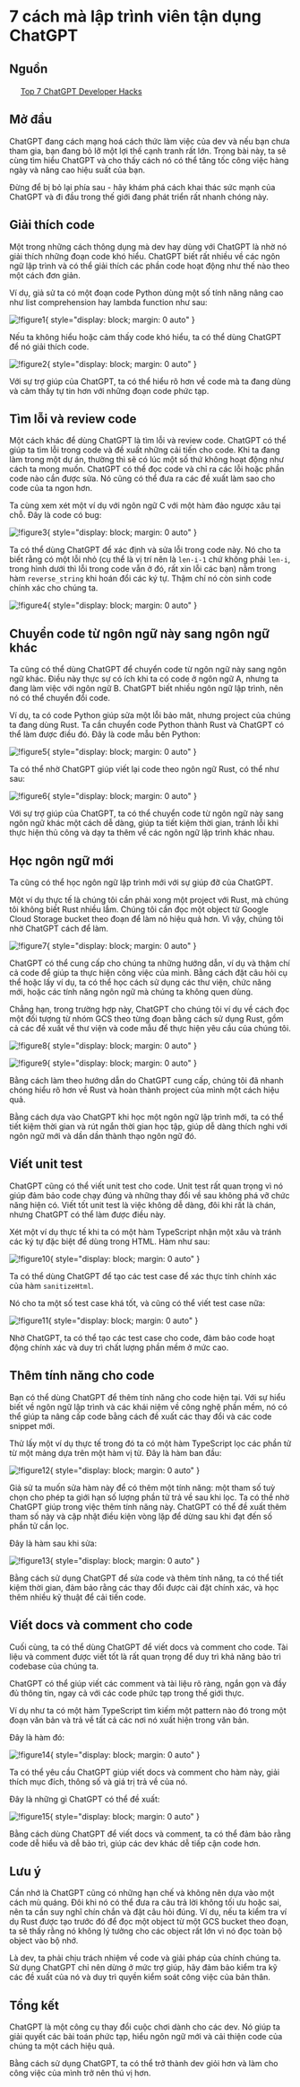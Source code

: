 # 7 cách mà lập trình viên tận dụng ChatGPT

## Nguồn

<img src="../../../img/bytebytego.png" width="16" height="16"/> [Top 7 ChatGPT Developer Hacks](https://www.youtube.com/watch?v=9W_U1y7RYuE)

## Mở đầu

ChatGPT đang cách mạng hoá cách thức làm việc của dev và nếu bạn chưa tham gia, bạn đang bỏ lỡ một lợi thế cạnh tranh rất lớn. Trong bài này, ta sẽ cùng tìm hiểu ChatGPT và cho thấy cách nó có thể tăng tốc công việc hàng ngày và nâng cao hiệu suất của bạn.

Đừng để bị bỏ lại phía sau - hãy khám phá cách khai thác sức mạnh của ChatGPT và đi đầu trong thế giới đang phát triển rất nhanh chóng này.

## Giải thích code

Một trong những cách thông dụng mà dev hay dùng với ChatGPT là nhờ nó giải thích những đoạn code khó hiểu. ChatGPT biết rất nhiều về các ngôn ngữ lập trình và có thể giải thích các phần code hoạt động như thế nào theo một cách đơn giản.

Ví dụ, giả sử ta có một đoạn code Python dùng một số tính năng nâng cao như list comprehension hay lambda function như sau:

![!figure1](figure1.png){ style="display: block; margin: 0 auto" }

Nếu ta không hiểu hoặc cảm thấy code khó hiểu, ta có thể dùng ChatGPT để nó giải thích code. 

![!figure2](figure2.png){ style="display: block; margin: 0 auto" }

Với sự trợ giúp của ChatGPT, ta có thể hiểu rõ hơn về code mà ta đang dùng và cảm thấy tự tin hơn với những đoạn code phức tạp.

## Tìm lỗi và review code

Một cách khác để dùng ChatGPT là tìm lỗi và review code. ChatGPT có thể giúp ta tìm lỗi trong code và đề xuất những cải tiến cho code. Khi ta đang làm trong một dự án, thường thì sẽ có lúc một số thứ không hoạt động như cách ta mong muốn. ChatGPT có thể đọc code và chỉ ra các lỗi hoặc phần code nào cần được sửa. Nó cũng có thể đưa ra các đề xuất làm sao cho code của ta ngon hơn.

Ta cùng xem xét một ví dụ với ngôn ngữ C với một hàm đảo ngược xâu tại chỗ. Đây là code có bug:

![!figure3](figure3.png){ style="display: block; margin: 0 auto" }

Ta có thể dùng ChatGPT để xác định và sửa lỗi trong code này. Nó cho ta biết rằng có một lỗi nhỏ (cụ thể là vị trí nên là `len-i-1` chứ không phải `len-i`, trong hình dưới thì lỗi trong code vẫn ở đó, rất xin lỗi các bạn) nằm trong hàm `reverse_string` khi hoán đổi các ký tự. Thậm chí nó còn sinh code chính xác cho chúng ta.

![!figure4](figure4.png){ style="display: block; margin: 0 auto" }

## Chuyển code từ ngôn ngữ này sang ngôn ngữ khác

Ta cũng có thể dùng ChatGPT để chuyển code từ ngôn ngữ này sang ngôn ngữ khác. Điều này thực sự có ích khi ta có code ở ngôn ngữ A, nhưng ta đang làm việc với ngôn ngữ B. ChatGPT biết nhiều ngôn ngữ lập trình, nên nó có thể chuyển đổi code.

Ví dụ, ta có code Python giúp sửa một lỗi bảo mât, nhưng project của chúng ta đang dùng Rust. Ta cần chuyển code Python thành Rust và ChatGPT có thể làm được điều đó. Đây là code mẫu bên Python:

![!figure5](figure5.png){ style="display: block; margin: 0 auto" }

Ta có thể nhờ ChatGPT giúp viết lại code theo ngôn ngữ Rust, có thể như sau:

![!figure6](figure6.png){ style="display: block; margin: 0 auto" }

Với sự trợ giúp của ChatGPT, ta có thể chuyển code từ ngôn ngữ này sang ngôn ngữ khác một cách dễ dàng, giúp ta tiết kiệm thời gian, tránh lỗi khi thực hiện thủ công và dạy ta thêm về các ngôn ngữ lập trình khác nhau.

## Học ngôn ngữ mới

Ta cũng có thể học ngôn ngữ lập trình mới với sự giúp đỡ của ChatGPT. 

Một ví dụ thực tế là chúng tôi cần phải xong một project với Rust, mà chúng tôi không biết Rust nhiều lắm. Chúng tôi cần đọc một object từ Google Cloud Storage bucket theo đoạn để làm nó hiệu quả hơn. Vì vậy, chúng tôi nhờ ChatGPT cách để làm.

![!figure7](figure7.png){ style="display: block; margin: 0 auto" }

ChatGPT có thể cung cấp cho chúng ta những hướng dẫn, ví dụ và thậm chí cả code để giúp ta thực hiện công việc của mình. Bằng cách đặt câu hỏi cụ thể hoặc lấy ví dụ, ta có thể học cách sử dụng các thư viện, chức năng mới, hoặc các tính năng ngôn ngữ mà chúng ta không quen dùng.

Chẳng hạn, trong trường hợp này, ChatGPT cho chúng tôi ví dụ về cách đọc một đối tượng từ nhóm GCS theo từng đoạn bằng cách sử dụng Rust, gồm cả các đề xuất về thư viện và code mẫu để thực hiện yêu cầu của chúng tôi.

![!figure8](figure8.png){ style="display: block; margin: 0 auto" }

![!figure9](figure9.png){ style="display: block; margin: 0 auto" }

Bằng cách làm theo hướng dẫn do ChatGPT cung cấp, chúng tôi đã nhanh chóng hiểu rõ hơn về Rust và hoàn thành project của mình một cách hiệu quả.

Bằng cách dựa vào ChatGPT khi học một ngôn ngữ lập trình mới, ta có thể tiết kiệm thời gian và rút ngắn thời gian học tập, giúp dễ dàng thích nghi với ngôn ngữ mới và dần dần thành thạo ngôn ngữ đó.

## Viết unit test

ChatGPT cũng có thể viết unit test cho code. Unit test rất quan trọng vì nó giúp đảm bảo code chạy đúng và những thay đổi về sau không phá vỡ chức năng hiện có. Viết tốt unit test là việc không dễ dàng, đôi khi rất là chán, nhưng ChatGPT có thể làm được điều này.

Xét một ví dụ thực tế khi ta có một hàm TypeScript nhận một xâu và tránh các ký tự đặc biệt để dùng trong HTML. Hàm như sau:

![!figure10](figure10.png){ style="display: block; margin: 0 auto" }

Ta có thể dùng ChatGPT để tạo các test case để xác thực tính chính xác của hàm `sanitizeHtml`.

Nó cho ta một số test case khá tốt, và cũng có thể viết test case nữa:

![!figure11](figure11.png){ style="display: block; margin: 0 auto" }

Nhờ ChatGPT, ta có thể tạo các test case cho code, đảm bảo code hoạt động chính xác và duy trì chất lượng phần mềm ở mức cao.

## Thêm tính năng cho code

Bạn có thể dùng ChatGPT để thêm tính năng cho code hiện tại. Với sự hiểu biết về ngôn ngữ lập trình và các khái niệm về công nghệ phần mềm, nó có thể giúp ta nâng cấp code bằng cách đề xuất các thay đổi và các code snippet mới.

Thử lấy một ví dụ thực tế trong đó ta có một hàm TypeScript lọc các phần tử từ một mảng dựa trên một hàm vị từ. Đây là hàm ban đầu:

![!figure12](figure12.png){ style="display: block; margin: 0 auto" }

Giả sử ta muốn sửa hàm này để có thêm một tính năng: một tham số tuỳ chọn cho phép ta giới hạn số lượng phần tử trả về sau khi lọc. Ta có thể nhờ ChatGPT giúp trong việc thêm tính năng này. ChatGPT có thể đề xuất thêm tham số này và cập nhật điều kiện vòng lặp để dừng sau khi đạt đến số phần tử cần lọc.

Đây là hàm sau khi sửa:

![!figure13](figure13.png){ style="display: block; margin: 0 auto" }

Bằng cách sử dụng ChatGPT để sửa code và thêm tính năng, ta có thể tiết kiệm thời gian, đảm bảo rằng các thay đổi được cài đặt chính xác, và học thêm nhiều kỹ thuật để cải tiến code.

## Viết docs và comment cho code

Cuối cùng, ta có thể dùng ChatGPT để viết docs và comment cho code. Tài liệu và comment được viết tốt là rất quan trọng để duy trì khả năng bảo trì codebase của chúng ta.

ChatGPT có thể giúp viết các comment và tài liệu rõ ràng, ngắn gọn và đầy đủ thông tin, ngay cả với các code phức tạp trong thế giới thực.

Ví dụ như ta có một hàm TypeScript tìm kiếm một pattern nào đó trong một đoạn văn bản và trả về tất cả các nơi nó xuất hiện trong văn bản.

Đây là hàm đó:

![!figure14](figure14.png){ style="display: block; margin: 0 auto" }

Ta có thể yêu cầu ChatGPT giúp viết docs và comment cho hàm này, giải thích mục đích, thông số và giá trị trả về của nó.

Đây là những gì ChatGPT có thể đề xuất:

![!figure15](figure15.png){ style="display: block; margin: 0 auto" }

Bằng cách dùng ChatGPT để viết docs và comment, ta có thể đảm bảo rằng code dễ hiểu và dễ bảo trì, giúp các dev khác dễ tiếp cận code hơn.

## Lưu ý

Cần nhớ là ChatGPT cũng có những hạn chế và không nên dựa vào một cách mù quáng. Đôi khi nó có thể đưa ra câu trả lời không tối ưu hoặc sai, nên ta cần suy nghĩ chín chắn và đặt câu hỏi đúng. Ví dụ, nếu ta kiểm tra ví dụ Rust được tạo trước đó để đọc một object từ một GCS bucket theo đoạn, ta sẽ thấy rằng nó không lý tưởng cho các object rất lớn vì nó đọc toàn bộ object vào bộ nhớ.

Là dev, ta phải chịu trách nhiệm về code và giải pháp của chính chúng ta. Sử dụng ChatGPT chỉ nên dừng ở mức trợ giúp, hãy đảm bảo kiểm tra kỹ các đề xuất của nó và duy trì quyền kiểm soát công việc của bản thân.

## Tổng kết

ChatGPT là một công cụ thay đổi cuộc chơi dành cho các dev. Nó giúp ta giải quyết các bài toán phức tạp, hiểu ngôn ngữ mới và cải thiện code của chúng ta một cách hiệu quả.

Bằng cách sử dụng ChatGPT, ta có thể trở thành dev giỏi hơn và làm cho công việc của mình trở nên thú vị hơn.
